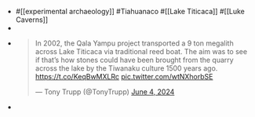 - #[[experimental archaeology]] #Tiahuanaco #[[Lake Titicaca]] #[[Luke Caverns]]
-
- <blockquote class="twitter-tweet"><p lang="en" dir="ltr">In 2002, the Qala Yampu project transported a 9 ton megalith across Lake Titicaca via traditional reed boat. The aim was to see if that’s how stones could have been brought from the quarry across the lake by the Tiwanaku culture 1500 years ago. <a href="https://t.co/KeqBwMXLRc">https://t.co/KeqBwMXLRc</a> <a href="https://t.co/wtNXhorbSE">pic.twitter.com/wtNXhorbSE</a></p>&mdash; Tony Trupp (@TonyTrupp) <a href="https://twitter.com/TonyTrupp/status/1798048145462710618?ref_src=twsrc%5Etfw">June 4, 2024</a></blockquote> <script async src="https://platform.twitter.com/widgets.js" charset="utf-8"></script>
-